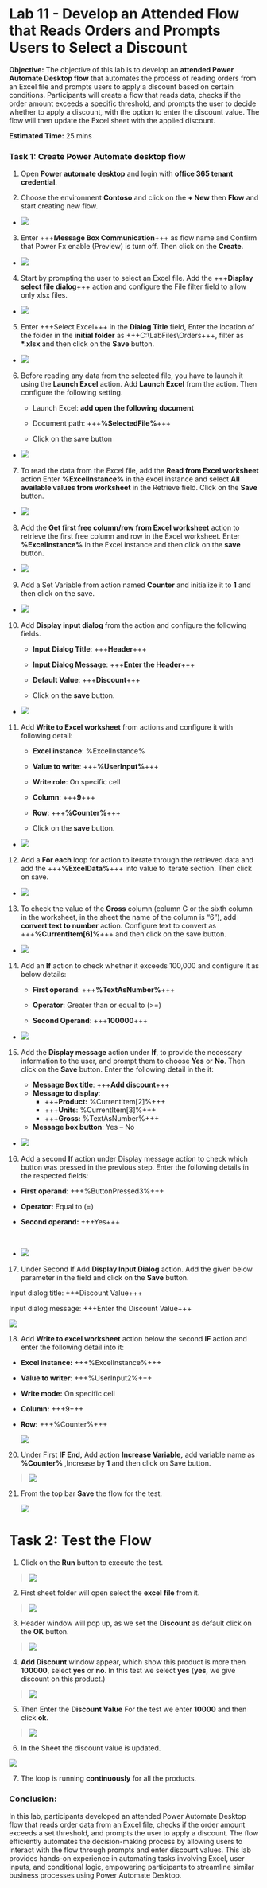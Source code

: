 # Lab 11 - Develop an Attended Flow that Reads Orders and Prompts Users to Select a Discount

**Objective:** The objective of this lab is to develop an **attended
Power Automate Desktop flow** that automates the process of reading
orders from an Excel file and prompts users to apply a discount based on
certain conditions. Participants will create a flow that reads data,
checks if the order amount exceeds a specific threshold, and prompts the
user to decide whether to apply a discount, with the option to enter the
discount value. The flow will then update the Excel sheet with the
applied discount.

**Estimated Time:** 25 mins

### Task 1: Create Power Automate desktop flow

1.  Open **Power automate desktop** and login with **office 365 tenant
    credential**.

2.  Choose the environment **Contoso** and click on the **+ New** then
    **Flow** and start creating new flow.

- ![](./media/image1.png)

3.  Enter +++**Message Box Communication**+++ as flow name and Confirm that Power Fx enable (Preview) is turn off. Then click on the **Create**.

- ![](./media/imagebz.png)

4.  Start by prompting the user to select an Excel file. Add the +++**Display select file dialog**+++ action and configure the File
    filter field to allow only xlsx files.

- ![](./media/image3.png)

5.  Enter +++Select Excel+++ in the **Dialog Title** field, Enter the location of the folder in the **initial folder** as +++C:\LabFiles\Orders+++, filter as **\*.xlsx** and then click on the **Save** button.

- ![](./media/image4.png)

6.  Before reading any data from the selected file, you have to launch
    it using the **Launch Excel** action. Add **Launch Excel** from the
    action. Then configure the following setting.

    - Launch Excel: **add open the following document**

    - Document path: +++**%SelectedFile%**+++

    - Click on the save button

- ![](./media/image5.png)

7.  To read the data from the Excel file, add the **Read from Excel
    worksheet** action Enter **%ExcelInstance%** in the excel instance
    and select **All available values from worksheet** in the Retrieve
    field. Click on the **Save** button.

- ![](./media/image6.png)

8.  Add the **Get first free column/row from Excel worksheet** action to
    retrieve the first free column and row in the Excel worksheet. Enter
    **%ExcelInstance%** in the Excel instance and then click on the
    **save** button.

- ![](./media/image7.png)

9.  Add a Set Variable from action named **Counter** and initialize it
    to **1** and then click on the save.

- ![](./media/image8.png)

10. Add **Display input dialog** from the action and configure the
    following fields.

    - **Input Dialog Title**: +++**Header**+++

    - **Input Dialog Message**: +++**Enter the Header**+++

    - **Default Value**: +++**Discount**+++

    - Click on the **save** button.

- ![](./media/image9.png)

11. Add **Write to Excel worksheet** from actions and configure it with
    following detail:

    - **Excel instance**: %ExcelInstance%

    - **Value to write**: +++**%UserInput%**+++

    - **Write role**: On specific cell

    - **Column**: +++**9**+++

    - **Row**: +++**%Counter%**+++

    - Click on the **save** button.

- ![](./media/image10.png)

12. Add a **For each** loop for action to iterate through the retrieved
    data and add the +++**%ExcelData%**+++ into value to iterate
    section. Then click on save.

- ![](./media/image11.png)

13. To check the value of the **Gross** column (column G or the sixth
    column in the worksheet, in the sheet the name of the column is
    “6”), add **convert text to number** action. Configure text to
    convert as +++**%CurrentItem\[6\]%**+++ and then click on the save
    button.

- ![](./media/image12.png)

14. Add an **If** action to check whether it exceeds 100,000 and
    configure it as below details:

    - **First operand**: +++**%TextAsNumber%**+++

    - **Operator**: Greater than or equal to (\>=)

    - **Second Operand**: +++**100000**+++

- ![](./media/image13.png)

15. Add the **Display message** action under **If**, to provide the
    necessary information to the user, and prompt them to
    choose **Yes** or **No**. Then click on the **Save** button. Enter
    the following detail in the it:

    - **Message Box title**: +++**Add discount**+++
    - **Message to display**:
      - +++**Product:** %CurrentItem\[2\]%+++
      - +++**Units**: %CurrentItem\[3\]%+++
      - +++**Gross:** %TextAsNumber%+++
    - **Message box button**: Yes – No

- ![](./media/image14.png)

16. Add a second **If** action under Display message action to check
    which button was pressed in the previous step. Enter the following
    details in the respected fields:

- **First** **operand**: +++%ButtonPressed3%+++

- **Operator:** Equal to (=)

- **Second operand:** +++Yes+++

&nbsp;

- ![](./media/image15.png)

17. Under Second If Add **Display Input Dialog** action. Add the given
    below parameter in the field and click on the **Save** button.

Input dialog title: +++Discount Value+++

Input dialog message: +++Enter the Discount Value+++

![](./media/image16.png)

18. Add **Write to excel worksheet** action below the second **IF**
    action and enter the following detail into it:

- **Excel instance:** +++%ExcelInstance%+++
- **Value to writer**: +++%UserInput2%+++
- **Write mode:** On specific cell
- **Column:** +++9+++
- **Row:** +++%Counter%+++  
    
  ![](./media/image17.png)

20. Under First **IF End,** Add action **Increase Variable,** add
    variable name as **%Counter%** ,Increase by **1** and then click on
    Save button.

> ![](./media/image18.png)

21. From the top bar **Save** the flow for the test.  
      
    ![](./media/image19.png)

# Task 2: Test the Flow

1.  Click on the **Run** button to execute the test.

> ![](./media/image20.png)

2.  First sheet folder will open select the **excel** **file** from it.

> ![](./media/image21.png)

3.  Header window will pop up, as we set the **Discount** as default
    click on the **OK** button.

> ![](./media/image22.png)

4.  **Add Discount** window appear, which show this product is more then
    **100000**, select **yes** or **no**. In this test we select **yes**
    (**yes**, we give discount on this product.)

> ![](./media/image23.png)

5.  Then Enter the **Discount Value** For the test we enter **10000**
    and then click **ok**.

> ![](./media/image24.png)

6.  In the Sheet the discount value is updated.

![](./media/image25.png)

7.  The loop is running **continuously** for all the products.

### Conclusion:

In this lab, participants developed an attended Power Automate Desktop
flow that reads order data from an Excel file, checks if the order
amount exceeds a set threshold, and prompts the user to apply a
discount. The flow efficiently automates the decision-making process by
allowing users to interact with the flow through prompts and enter
discount values. This lab provides hands-on experience in automating
tasks involving Excel, user inputs, and conditional logic, empowering
participants to streamline similar business processes using Power
Automate Desktop.
